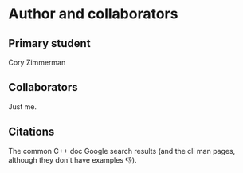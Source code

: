 Author and collaborators
========================

Primary student
---------------
Cory Zimmerman


Collaborators
-------------
Just me.


Citations
---------
The common C++ doc Google search results (and the cli man pages, although they don't have examples 👎).
